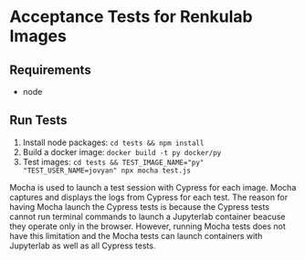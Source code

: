 # Acceptance Tests for Renkulab Images

## Requirements
- node

## Run Tests
1. Install node packages: `cd tests && npm install`
2. Build a docker image: `docker build -t py docker/py`
3. Test images: `cd tests && TEST_IMAGE_NAME="py" "TEST_USER_NAME=jovyan" npx mocha test.js`

Mocha is used to launch a test session with Cypress for each image. Mocha
captures and displays the logs from Cypress for each test. The reason for having Mocha
launch the Cypress tests is because the Cypress tests cannot run terminal commands
to launch a Jupyterlab container beacuse they operate only in the browser. However,
running Mocha tests does not have this limitation and the Mocha tests can launch 
containers with Jupyterlab as well as all Cypress tests.